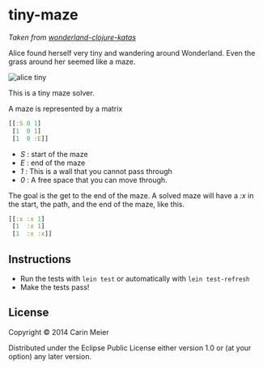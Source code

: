 # tiny-maze

*Taken from [wonderland-clojure-katas](https://github.com/gigasquid/wonderland-clojure-katas/tree/master/tiny-maze)*

Alice found herself very tiny and wandering around Wonderland.  Even
the grass around her seemed like a maze.

![alice tiny](/images/alicetiny.gif)

This is a tiny maze solver.

A maze is represented by a matrix

```clojure
[[:S 0 1]
 [1  0 1]
 [1  0 :E]]
```

- _S_ : start of the maze
- _E_ : end of the maze
- _1_ : This is a wall that you cannot pass through
- _0_ : A free space that you can move through.

The goal is the get to the end of the maze.  A solved maze will have a
_:x_ in the start, the path, and the end of the maze, like this.

```clojure
[[:x :x 1]
 [1  :x 1]
 [1  :x :x]]
```


## Instructions

- Run the tests with `lein test` or automatically with `lein test-refresh`
- Make the tests pass!


## License

Copyright © 2014 Carin Meier

Distributed under the Eclipse Public License either version 1.0 or (at
your option) any later version.
